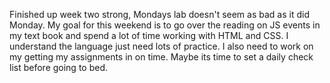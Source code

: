 Finished up week two strong, Mondays lab doesn't seem as bad as it did Monday. My goal for this weekend is to go over the reading on JS events in my text book and spend a lot of time working with HTML and CSS. I understand the language just need lots of practice. I also need to work on my getting my assignments in on time.  Maybe its time to set a daily check list before going to bed.   
